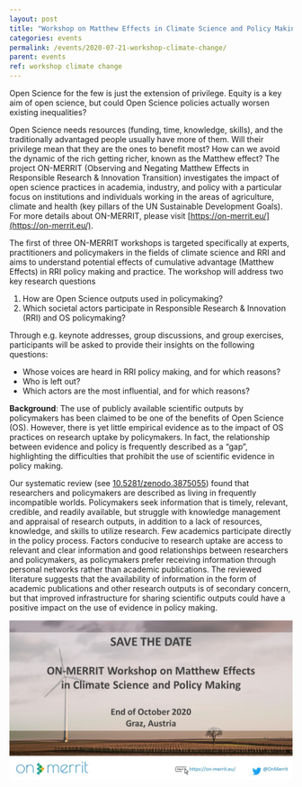 ```yaml
---
layout: post
title: "Workshop on Matthew Effects in Climate Science and Policy Making"
categories: events
permalink: /events/2020-07-21-workshop-climate-change/
parent: events
ref: workshop climate change
---
```

Open Science for the few is just the extension of privilege. Equity is a key aim of open science, but could Open Science policies actually worsen existing inequalities? 

Open Science needs resources (funding, time, knowledge, skills), and the traditionally advantaged people usually have more of them. Will their privilege mean that they are the ones to benefit most? How can we avoid the dynamic of the rich getting richer, known as the Matthew effect? The project ON-MERRIT (Observing and Negating Matthew Effects in Responsible Research & Innovation Transition) investigates the impact of open science practices in academia, industry, and policy with a particular focus on institutions and individuals working in the areas of agriculture, climate and health (key pillars of the UN Sustainable Development Goals). For more details about ON-MERRIT, please visit [https://on-merrit.eu/](https://on-merrit.eu/).

The first of three ON-MERRIT workshops is targeted specifically at experts, practitioners and policymakers in the fields of climate science and RRI and aims to understand potential effects of cumulative advantage (Matthew Effects) in RRI policy making and practice. The workshop will address two key research questions

1. How are Open Science outputs used in policymaking?
2. Which societal actors participate in Responsible Research & Innovation (RRI) and OS policymaking?

Through e.g. keynote addresses, group discussions, and group exercises, participants will be asked to provide their insights on the following questions:

* Whose voices are heard in RRI policy making, and for which reasons?
* Who is left out?
* Which actors are the most influential, and for which reasons?

**Background**: The use of publicly available scientific outputs by policymakers has been claimed to be one of the benefits of Open Science (OS). However, there is yet little empirical evidence as to the impact of OS practices on research uptake by policymakers. In fact, the relationship between evidence and policy is frequently described as a “gap”, highlighting the difficulties that prohibit the use of scientific evidence in policy making.

Our systematic review (see [10.5281/zenodo.3875055](https://doi.org/10.5281/zenodo.3875055)) found that researchers and policymakers are described as living in frequently incompatible worlds. Policymakers seek information that is timely, relevant, credible, and readily available, but struggle with knowledge management and appraisal of research outputs, in addition to a lack of resources, knowledge, and skills to utilize research. Few academics participate directly in the policy process. Factors conducive to research uptake are access to relevant and clear information and good relationships between researchers and policymakers, as policymakers prefer receiving information through personal networks rather than academic publications. The reviewed literature suggests that the availability of information in the form of academic publications and other research outputs is of secondary concern, but that improved infrastructure for sharing scientific outputs could have a positive impact on the use of evidence in policy making.

![workshop banner](/img/posts/workshop2.JPG)
